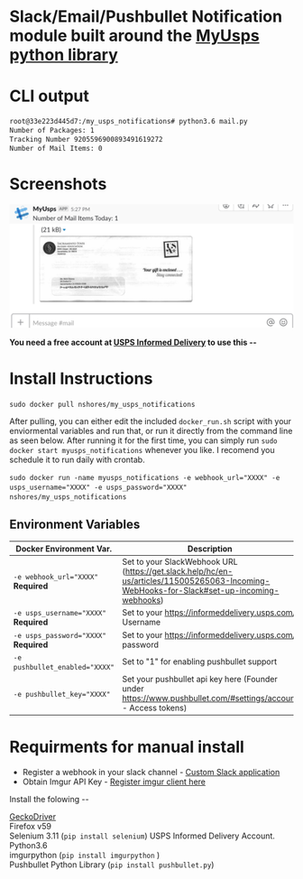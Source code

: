 # Slack/Email/Pushbullet Notification module built around the [MyUsps python library](https://github.com/happyleavesaoc/python-myusps)


# CLI output
```
root@33e223d445d7:/my_usps_notifications# python3.6 mail.py 
Number of Packages: 1
Tracking Number 9205596900893491619272
Number of Mail Items: 0

```


# Screenshots

![Alt text](https://raw.githubusercontent.com/nshores/my_usps_notifications/master/example.png?raw=true "Title")


**You need a free account at [USPS Informed Delivery](https://informeddelivery.usps.com/box/pages/intro/start.action) to use this --**

# Install Instructions 
```sudo docker pull nshores/my_usps_notifications```  

After pulling, you can either edit the included ```docker_run.sh``` script with your enviormental variables and run that, or run it directly from the command line as seen below. After running it for the first time, you can simply run ```sudo docker start myusps_notifications``` whenever you like. I recomend you schedule it to run daily with crontab.

```sudo docker run -name myusps_notifications -e webhook_url="XXXX" -e usps_username="XXXX" -e usps_password="XXXX" nshores/my_usps_notifications```  


## Environment Variables


| Docker Environment Var. | Description |
| ----------------------- | ----------- |
| `-e webhook_url="XXXX"`<br/> **Required** | Set to your SlackWebhook URL (https://get.slack.help/hc/en-us/articles/115005265063-Incoming-WebHooks-for-Slack#set-up-incoming-webhooks)
| `-e usps_username="XXXX"`<br/> **Required** | Set to your https://informeddelivery.usps.com/ Username
| `-e usps_password="XXXX"`<br/> **Required** | Set to your https://informeddelivery.usps.com/ password
| `-e pushbullet_enabled="XXXX"`<br/> | Set to "1" for enabling pushbullet support
| `-e pushbullet_key="XXXX"`<br/> | Set your pushbullet api key here (Founder under https://www.pushbullet.com/#settings/account - Access tokens)

# Requirments for manual install

  * Register a webhook in your slack channel   - [Custom Slack application](https://api.slack.com/apps)  
  * Obtain Imgur API Key - [Register imgur client here](https://api.imgur.com/oauth2/addclient)  

Install the folowing --

[GeckoDriver](https://github.com/mozilla/geckodriver/releases)  
Firefox v59  
Selenium 3.11 (`pip install selenium`)
USPS Informed Delivery Account.  
Python3.6   
imgurpython (`pip install imgurpython`  )  
Pushbullet Python Library (`pip install pushbullet.py`)



